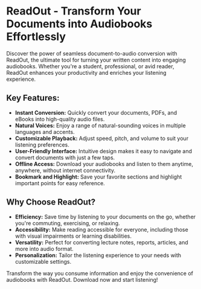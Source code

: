 # ReadOut - Transform Your Documents into Audiobooks Effortlessly

Discover the power of seamless document-to-audio conversion with ReadOut, the ultimate tool for turning your written content into engaging audiobooks. Whether you're a student, professional, or avid reader, ReadOut enhances your productivity and enriches your listening experience.

## Key Features:

- **Instant Conversion:** Quickly convert your documents, PDFs, and eBooks into high-quality audio files.
- **Natural Voices:** Enjoy a range of natural-sounding voices in multiple languages and accents.
- **Customizable Playback:** Adjust speed, pitch, and volume to suit your listening preferences.
- **User-Friendly Interface:** Intuitive design makes it easy to navigate and convert documents with just a few taps.
- **Offline Access:** Download your audiobooks and listen to them anytime, anywhere, without internet connectivity.
- **Bookmark and Highlight:** Save your favorite sections and highlight important points for easy reference.

## Why Choose ReadOut?

- **Efficiency:** Save time by listening to your documents on the go, whether you're commuting, exercising, or relaxing.
- **Accessibility:** Make reading accessible for everyone, including those with visual impairments or learning disabilities.
- **Versatility:** Perfect for converting lecture notes, reports, articles, and more into audio format.
- **Personalization:** Tailor the listening experience to your needs with customizable settings.

Transform the way you consume information and enjoy the convenience of audiobooks with ReadOut. Download now and start listening!
